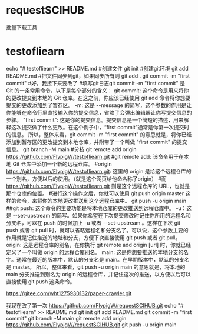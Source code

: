 # requestSCIHUB
批量下载工具
# testofliearn
echo "# testofliearn" >> README.md
#创建文件
git init
#创建git环境
git add README.md
#把文件同步到git，如果同步所有则 git add .
git commit -m "first commit"
#好，我接下来要改了
#填写git日志git commit -m "first commit" 是 Git 的一条常用命令，以下是每个部分的含义：
git commit: 这个命令是用来将你的更改提交到本地的 Git 仓库。在这之前，你应该已经使用 git add 命令将你想要提交的更改添加到了暂存区。
-m: 这是 --message 的简写，这个参数的作用是让你能够在命令行里直接输入你的提交信息，省略了会弹出编辑器让你写提交信息的步骤。
"first commit": 这是你的提交信息。提交信息是一个简短的描述，用来解释这次提交做了什么更改。在这个例子中，“first commit”通常是你第一次提交时的信息。
所以，整体来看，git commit -m "first commit" 的意思就是，将你已经添加到暂存区的更改提交到本地仓库，并附带了一个叫做 "first commit" 的提交信息。
git branch -M main
#分枝
git remote add origin https://github.com/FlypigW/testofliearn.git
#git remote add: 该命令用于在本地 Git 仓库中添加一个新的远程仓库。
#origin https://github.com/FlypigW/testofliearn.git: 这里的 origin 是给这个远程仓库的一个别名，方便以后的使用。（就是这个网页给他命名称了origin）
#而 https://github.com/FlypigW/testofliearn.git 则是这个远程仓库的 URL，也就是那个仓库的位置。
#进行这个操作之后，你就可以使用 git push origin master 这样的命令，来将你的本地更改推送到这个远程仓库中。
git push -u origin main
##git push: 这个命令的主要功能是将本地仓库的更改推送到远程仓库中。
-u：这是 --set-upstream 的简写。如果你希望在下次提交修改时记住你所用的远程名和分支名，可以在 push 的时候加上 -u 或者 --set-upstream 。这样在下次 git push 或者 git pull 时，就可以省略远程名和分支名了。可以说，这个参数主要的作用就是记住推送的地址和分支，方便下次直接使用 git push 或者 git pull。
origin: 这是远程仓库的别名，在你执行 git remote add origin [url] 时，你就已经定义了一个叫做 origin 的远程仓库别名。
main: 这是你想要推送的本地分支的名字。通常在最近的版本中，默认的分支名是 main。在早期版本中，默认的分支名是 master。
所以，整体来看，git push -u origin main 的意思就是，将本地的 main 分支推送到别名为 origin 的远程仓库，并记住这次的推送，以方便以后可以直接使用 git push 这条命令。

https://gitee.com/wht1275930132/paper-crawler.git

我现在改了第一次
 https://github.com/FlypigW/requestSCIHUB.git
echo "# testofliearn" >> README.md
git init
git add README.md
git commit -m "first commit"
git branch -M main
git remote add origin https://github.com/FlypigW/requestSCIHUB.git
git push -u origin main


